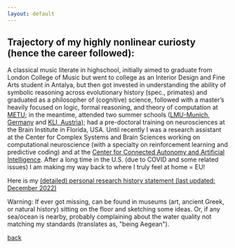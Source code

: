 ```yaml
---
layout: default
---
```




## Trajectory of my highly nonlinear curiosty (hence the career followed):

A classical music literate in highschool, initially aimed to graduate from London College of Music but went to college as an Interior Design and Fine Arts student in Antalya, but then got invested in understanding the ability of symbolic reasoning across evolutionary history (spec., primates) and graduated as a philosopher of (cognitive) science, followed with a master’s heavily focused on logic, formal reasoning, and theory of computation at [METU](https://www.metu.edu.tr/); in the meantime, attended two summer schools ([LMU-Munich, Germany](https://www.mcmp.philosophie.uni-muenchen.de/about/index.html) and [KLI, Austria](https://www.kli.ac.at/)); had a pre-doctoral training on neurosciences at the Brain Institute in Florida, USA. Until recently I was a research assistant at the Center for Complex Systems and Brain Sciences working on computational neuroscience (with a specialty on reinforcement learning and predictive coding) and at the [Center for Connected Autonomy and Artificial Intelligence](https://www.fau.edu/engineering/research/c2a2/). After a long time in the U.S. (due to COVID and some related issues) I am making my way back to where I truly feel at home =  EU!


<!-- <a href="(../index.md)" style="color: blue; text-decoration: underline;">CV (Fall 2022)</a> -->
Here is my <a href="https://drive.google.com/file/d/1c1ScXncgWqN9CaTl85eE1Q0OCmE-ei3N/view?usp=sharing"> (detailed) personal research history statement (last updated: December 2022) </a>


Warning: If ever got missing, can be found in museums (art, ancient Greek, or natural history) sitting on the floor and sketching some ideas. Or, if any sea/ocean is nearby, probably complaining about the water quality not matching my standards (translates as, "being Aegean").

[back](../index.md)
